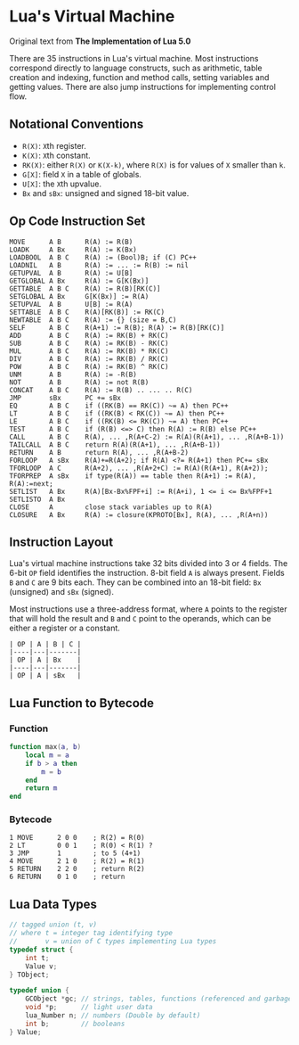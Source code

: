 # Lua's Virtual Machine

Original text from **The Implementation of Lua 5.0**

There are 35 instructions in Lua's virtual machine. Most instructions correspond
directly to language constructs, such as arithmetic, table creation and indexing,
function and method calls, setting variables and getting values. There are also jump
instructions for implementing control flow.

## Notational Conventions

- `R(X)`: `X`th register.
- `K(X)`: `X`th constant.
- `RK(X)`: either `R(X)` or `K(X-k)`, where `R(X)` is for values of `X` smaller
   than `k`.
- `G[X]`: field `X` in a table of globals.
- `U[X]`: the `X`th upvalue.
- `Bx` and `sBx`: unsigned and signed 18-bit value.

## Op Code Instruction Set

```text
MOVE      A B      R(A) := R(B)
LOADK     A Bx     R(A) := K(Bx)
LOADBOOL  A B C    R(A) := (Bool)B; if (C) PC++
LOADNIL   A B      R(A) := ... := R(B) := nil
GETUPVAL  A B      R(A) := U[B]
GETGLOBAL A Bx     R(A) := G[K(Bx)]
GETTABLE  A B C    R(A) := R(B)[RK(C)]
SETGLOBAL A Bx     G[K(Bx)] := R(A)
SETUPVAL  A B      U[B] := R(A)
SETTABLE  A B C    R(A)[RK(B)] := RK(C)
NEWTABLE  A B C    R(A) := {} (size = B,C)
SELF      A B C    R(A+1) := R(B); R(A) := R(B)[RK(C)]
ADD       A B C    R(A) := RK(B) + RK(C)
SUB       A B C    R(A) := RK(B) - RK(C)
MUL       A B C    R(A) := RK(B) * RK(C)
DIV       A B C    R(A) := RK(B) / RK(C)
POW       A B C    R(A) := RK(B) ^ RK(C)
UNM       A B      R(A) := -R(B)
NOT       A B      R(A) := not R(B)
CONCAT    A B C    R(A) := R(B) .. ... .. R(C)
JMP       sBx      PC += sBx
EQ        A B C    if ((RK(B) == RK(C)) ~= A) then PC++
LT        A B C    if ((RK(B) < RK(C)) ~= A) then PC++
LE        A B C    if ((RK(B) <= RK(C)) ~= A) then PC++
TEST      A B C    if (R(B) <=> C) then R(A) := R(B) else PC++
CALL      A B C    R(A), ... ,R(A+C-2) := R(A)(R(A+1), ... ,R(A+B-1))
TAILCALL  A B C    return R(A)(R(A+1), ... ,R(A+B-1))
RETURN    A B      return R(A), ... ,R(A+B-2)
FORLOOP   A sBx    R(A)+=R(A+2); if R(A) <?= R(A+1) then PC+= sBx
TFORLOOP  A C      R(A+2), ... ,R(A+2+C) := R(A)(R(A+1), R(A+2));
TFORPREP  A sBx    if type(R(A)) == table then R(A+1) := R(A), R(A):=next;
SETLIST   A Bx     R(A)[Bx-Bx%FPF+i] := R(A+i), 1 <= i <= Bx%FPF+1
SETLISTO  A Bx
CLOSE     A        close stack variables up to R(A)
CLOSURE   A Bx     R(A) := closure(KPROTO[Bx], R(A), ... ,R(A+n))
```

## Instruction Layout

Lua's virtual machine instructions take 32 bits divided into 3 or 4 fields.
The 6-bit `OP` field identifies the instruction. 8-bit field `A` is always
present. Fields `B` and `C` are 9 bits each. They can be combined into an
18-bit field: `Bx` (unsigned) and `sBx` (signed).

Most instructions use a three-address format, where `A` points to the register that
will hold the result and `B` and `C` point to the operands, which can be either a
register or a constant.

```text
| OP | A | B | C |
|----|---|-------|
| OP | A | Bx    |
|----|---|-------|
| OP | A | sBx   |
```

## Lua Function to Bytecode

### Function

```lua
function max(a, b)
    local m = a
    if b > a then
        m = b
    end
    return m
end
```

### Bytecode

```text
1 MOVE      2 0 0    ; R(2) = R(0)
2 LT        0 0 1    ; R(0) < R(1) ?
3 JMP       1        ; to 5 (4+1)
4 MOVE      2 1 0    ; R(2) = R(1)
5 RETURN    2 2 0    ; return R(2)
6 RETURN    0 1 0    ; return
```

## Lua Data Types

```c
// tagged union (t, v)
// where t = integer tag identifying type
//       v = union of C types implementing Lua types
typedef struct {
    int t;
    Value v;
} TObject;

typedef union {
    GCObject *gc; // strings, tables, functions (referenced and garbage-collected data)
    void *p;      // light user data
    lua_Number n; // numbers (Double by default)
    int b;        // booleans
} Value;
```
